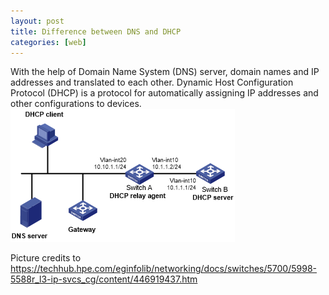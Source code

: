 ```yaml
---
layout: post
title: Difference between DNS and DHCP
categories: [web]
---
```

With the help of Domain Name System (DNS) server, domain names and IP addresses and translated to each other. Dynamic Host Configuration Protocol (DHCP) is a protocol for automatically assigning IP addresses and other configurations to devices.
<img src="/static/img/dns_and_dhcp.png">

Picture credits to https://techhub.hpe.com/eginfolib/networking/docs/switches/5700/5998-5588r_l3-ip-svcs_cg/content/446919437.htm